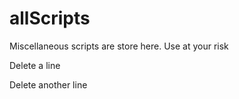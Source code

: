 # allScripts
Miscellaneous scripts are store here. Use at your risk

Delete a line

Delete another line